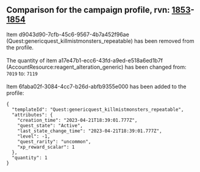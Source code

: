 ## Comparison for the campaign profile, rvn: [1853](https://github.com/PRO100KatYT/FortniteProfileRevisions/tree/main/profiles/campaign/1853%20campaign.json)-[1854](https://github.com/PRO100KatYT/FortniteProfileRevisions/tree/main/profiles/campaign/1854%20campaign.json)

Item d9043d90-7cfb-45c6-9567-4b7a452f96ae (Quest:genericquest_killmistmonsters_repeatable) has been removed from the profile.
<br><br>
The quantity of item a17e47b1-ecc6-43fd-a9ed-e518a6ed1b7f (AccountResource:reagent_alteration_generic) has been changed from: `7019` to: `7119`
<br><br>
Item 6faba02f-3084-4cc7-b26d-abfb9355e000 has been added to the profile:

```
{
  "templateId": "Quest:genericquest_killmistmonsters_repeatable",
  "attributes": {
    "creation_time": "2023-04-21T18:39:01.777Z",
    "quest_state": "Active",
    "last_state_change_time": "2023-04-21T18:39:01.777Z",
    "level": -1,
    "quest_rarity": "uncommon",
    "xp_reward_scalar": 1
  },
  "quantity": 1
}
```

<br><br>
